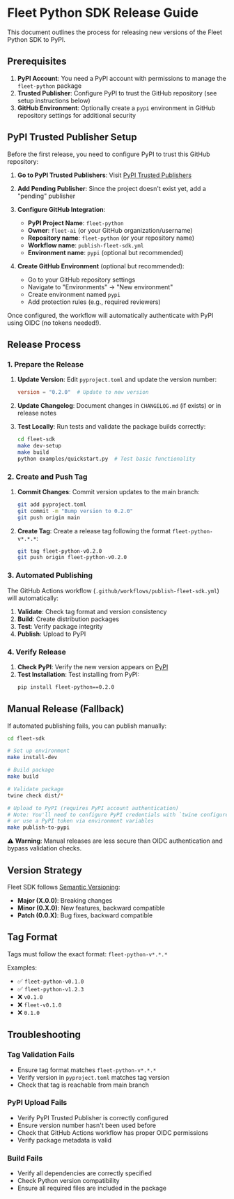 # Fleet Python SDK Release Guide

This document outlines the process for releasing new versions of the Fleet Python SDK to PyPI.

## Prerequisites

1. **PyPI Account**: You need a PyPI account with permissions to manage the `fleet-python` package
2. **Trusted Publisher**: Configure PyPI to trust the GitHub repository (see setup instructions below)
3. **GitHub Environment**: Optionally create a `pypi` environment in GitHub repository settings for additional security

## PyPI Trusted Publisher Setup

Before the first release, you need to configure PyPI to trust this GitHub repository:

1. **Go to PyPI Trusted Publishers**: Visit [PyPI Trusted Publishers](https://pypi.org/manage/account/publishing/)
2. **Add Pending Publisher**: Since the project doesn't exist yet, add a "pending" publisher
3. **Configure GitHub Integration**:

   - **PyPI Project Name**: `fleet-python`
   - **Owner**: `fleet-ai` (or your GitHub organization/username)
   - **Repository name**: `fleet-python` (or your repository name)
   - **Workflow name**: `publish-fleet-sdk.yml`
   - **Environment name**: `pypi` (optional but recommended)

4. **Create GitHub Environment** (optional but recommended):
   - Go to your GitHub repository settings
   - Navigate to "Environments" → "New environment"
   - Create environment named `pypi`
   - Add protection rules (e.g., required reviewers)

Once configured, the workflow will automatically authenticate with PyPI using OIDC (no tokens needed!).

## Release Process

### 1. Prepare the Release

1. **Update Version**: Edit `pyproject.toml` and update the version number:

   ```toml
   version = "0.2.0"  # Update to new version
   ```

2. **Update Changelog**: Document changes in `CHANGELOG.md` (if exists) or in release notes

3. **Test Locally**: Run tests and validate the package builds correctly:
   ```bash
   cd fleet-sdk
   make dev-setup
   make build
   python examples/quickstart.py  # Test basic functionality
   ```

### 2. Create and Push Tag

1. **Commit Changes**: Commit version updates to the main branch:

   ```bash
   git add pyproject.toml
   git commit -m "Bump version to 0.2.0"
   git push origin main
   ```

2. **Create Tag**: Create a release tag following the format `fleet-python-v*.*.*`:
   ```bash
   git tag fleet-python-v0.2.0
   git push origin fleet-python-v0.2.0
   ```

### 3. Automated Publishing

The GitHub Actions workflow (`.github/workflows/publish-fleet-sdk.yml`) will automatically:

1. **Validate**: Check tag format and version consistency
2. **Build**: Create distribution packages
3. **Test**: Verify package integrity
4. **Publish**: Upload to PyPI

### 4. Verify Release

1. **Check PyPI**: Verify the new version appears on [PyPI](https://pypi.org/project/fleet-python/)
2. **Test Installation**: Test installing from PyPI:
   ```bash
   pip install fleet-python==0.2.0
   ```

## Manual Release (Fallback)

If automated publishing fails, you can publish manually:

```bash
cd fleet-sdk

# Set up environment
make install-dev

# Build package
make build

# Validate package
twine check dist/*

# Upload to PyPI (requires PyPI account authentication)
# Note: You'll need to configure PyPI credentials with `twine configure`
# or use a PyPI token via environment variables
make publish-to-pypi
```

⚠️ **Warning**: Manual releases are less secure than OIDC authentication and bypass validation checks.

## Version Strategy

Fleet SDK follows [Semantic Versioning](https://semver.org/):

- **Major (X.0.0)**: Breaking changes
- **Minor (0.X.0)**: New features, backward compatible
- **Patch (0.0.X)**: Bug fixes, backward compatible

## Tag Format

Tags must follow the exact format: `fleet-python-v*.*.*`

Examples:

- ✅ `fleet-python-v0.1.0`
- ✅ `fleet-python-v1.2.3`
- ❌ `v0.1.0`
- ❌ `fleet-v0.1.0`
- ❌ `0.1.0`

## Troubleshooting

### Tag Validation Fails

- Ensure tag format matches `fleet-python-v*.*.*`
- Verify version in `pyproject.toml` matches tag version
- Check that tag is reachable from main branch

### PyPI Upload Fails

- Verify PyPI Trusted Publisher is correctly configured
- Ensure version number hasn't been used before
- Check that GitHub Actions workflow has proper OIDC permissions
- Verify package metadata is valid

### Build Fails

- Verify all dependencies are correctly specified
- Check Python version compatibility
- Ensure all required files are included in the package
